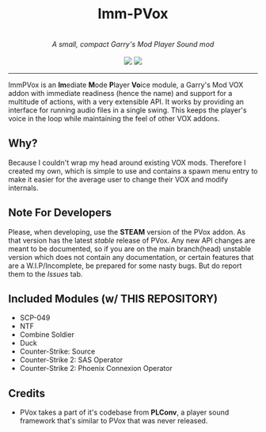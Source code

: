 <div align="center">
    <h1>Imm-PVox</h1>
    <br>
    <i>A small, compact Garry's Mod Player Sound mod</i>
    <br>
    <br>
    <img src="https://img.shields.io/badge/status-stable-green">
    <img src="https://github.com/kdgonz7/ImmPVox/actions/workflows/blank.yml/badge.svg">
</div>

<hr>

ImmPVox is an **Im**ediate **M**ode **P**layer **Vo**ice module, a Garry's Mod VOX addon with immediate readiness (hence the name) and support for a multitude of actions, with a very extensible API. It works by providing an interface for running audio files in a single swing. This keeps the player's voice in the loop while maintaining the feel of other VOX addons.

## Why?

Because I couldn't wrap my head around existing VOX mods. Therefore I created my own, which is simple to use and contains a spawn menu entry to make it easier for the average user to change their VOX and modify internals.

## Note For Developers

Please, when developing, use the **STEAM** version of the PVox addon. As that version has the latest *stable* release of PVox. Any new API changes are meant to be documented, so if you are on the main branch(head) unstable version which does not contain any documentation, or certain features that are a W.I.P/Incomplete, be prepared for some nasty bugs. But do report them to the *Issues* tab. 

## Included Modules (w/ THIS REPOSITORY)

* SCP-049
* NTF
* Combine Soldier
* Duck
* Counter-Strike: Source
* Counter-Strike 2: SAS Operator
* Counter-Strike 2: Phoenix Connexion Operator

## Credits

* PVox takes a part of it's codebase from **PLConv**, a player sound framework that's similar to PVox that was never released.
